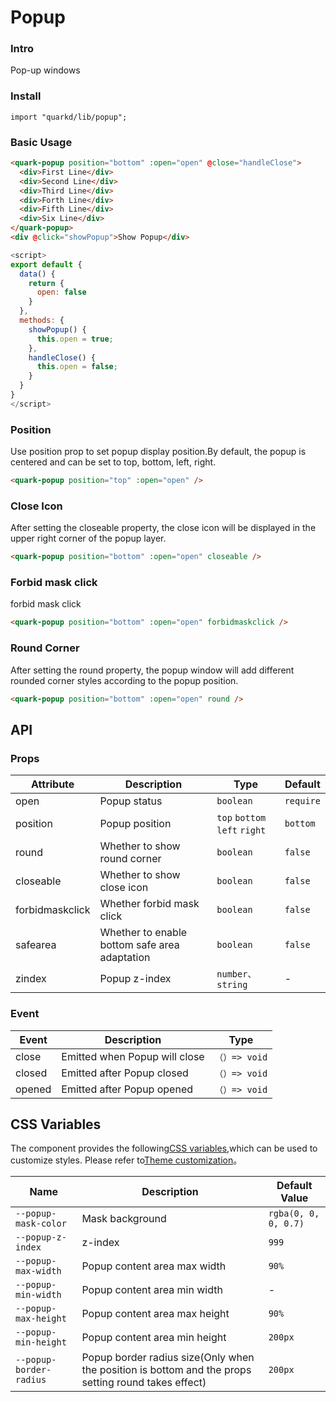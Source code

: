 # Popup

### Intro

Pop-up windows

### Install

```tsx
import "quarkd/lib/popup";
```

### Basic Usage

```html
<quark-popup position="bottom" :open="open" @close="handleClose">
  <div>First Line</div>
  <div>Second Line</div>
  <div>Third Line</div>
  <div>Forth Line</div>
  <div>Fifth Line</div>
  <div>Six Line</div>
</quark-popup>
<div @click="showPopup">Show Popup</div>
```

```js
<script>
export default {
  data() {
    return {
      open: false
    }
  },
  methods: {
    showPopup() {
      this.open = true;
    },
    handleClose() {
      this.open = false;
    }
  }
}
</script>
```

### Position

Use position prop to set popup display position.By default, the popup is centered and can be set to top, bottom, left, right.

```html
<quark-popup position="top" :open="open" />
```

### Close Icon

After setting the closeable property, the close icon will be displayed in the upper right corner of the popup layer.

```html
<quark-popup position="bottom" :open="open" closeable />
```

### Forbid mask click

forbid mask click

```html
<quark-popup position="bottom" :open="open" forbidmaskclick />
```

### Round Corner

After setting the round property, the popup window will add different rounded corner styles according to the popup position.

```html
<quark-popup position="bottom" :open="open" round />
```

## API

### Props

| Attribute | Description                                   | Type                          | Default   |
| --------- | --------------------------------------------- | ----------------------------- | --------- |
| open      | Popup status                                  | `boolean`                     | `require` |
| position  | Popup position                                | `top` `bottom` `left` `right` | `bottom`  |
| round     | Whether to show round corner                  | `boolean`                     | `false`   |
| closeable | Whether to show close icon                    | `boolean `                    | `false`   |
| forbidmaskclick  | Whether forbid mask click | `boolean`                     | `false`   |
| safearea  | Whether to enable bottom safe area adaptation | `boolean`                     | `false`   |
| zindex    | Popup z-index                                 | `number、string `             | -         |

### Event

| Event  | Description                  | Type          |
| ------ | ---------------------------- | ------------- |
| close | Emitted when Popup will close | `（）=> void` |
| closed | Emitted after Popup closed | `（）=> void` |
| opened | Emitted after Popup opened | `（）=> void` |

## CSS Variables

The component provides the following[CSS variables](https://developer.mozilla.org/zh-CN/docs/Web/CSS/Using_CSS_custom_properties),which can be used to customize styles. Please refer to[Theme customization](#/zh-CN/guide/theme)。

| Name                    | Description                                                                                         | Default Value        |
| ----------------------- | --------------------------------------------------------------------------------------------------- | -------------------- |
| `--popup-mask-color`    | Mask background                                                                                     | `rgba(0, 0, 0, 0.7)` |
| `--popup-z-index`       | z-index                                                                                             | `999`                |
| `--popup-max-width`     | Popup content area max width                                                                        | `90%`                |
| `--popup-min-width`     | Popup content area min width                                                                        | -                    |
| `--popup-max-height`    | Popup content area max height                                                                       | `90%`                |
| `--popup-min-height`    | Popup content area min height                                                                       | `200px`              |
| `--popup-border-radius` | Popup border radius size(Only when the position is bottom and the props setting round takes effect) | `200px`              |

